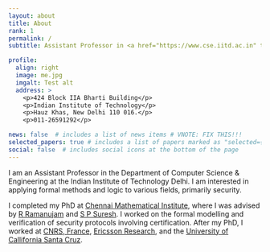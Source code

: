 ```yaml
---
layout: about
title: About
rank: 1
permalink: /
subtitle: Assistant Professor in <a href="https://www.cse.iitd.ac.in" target="_blank">CSE</a> at <a href="https://www.iitd.ac.in" target="_blank">IIT Delhi</a>.

profile:
  align: right
  image: me.jpg
  imgalt: Test alt
  address: >
    <p>424 Block IIA Bharti Building</p>
    <p>Indian Institute of Technology</p>
    <p>Hauz Khas, New Delhi 110 016.</p>
    <p>011-26591292</p>

news: false  # includes a list of news items # VNOTE: FIX THIS!!!
selected_papers: true # includes a list of papers marked as "selected={true}"
social: false  # includes social icons at the bottom of the page
---
```


I am an Assistant Professor in the Department of Computer Science &amp; Engineering at the Indian Institute of Technology Delhi. I am interested in applying formal methods and logic to various fields, primarily security.

I completed my PhD at <a href="https://www.cmi.ac.in" target="_blank">Chennai Mathematical Institute</a>, where I was advised by <a href="https://www.imsc.res.in/~jam/" target="_blank">R Ramanujam</a> and <a href="https://www.cmi.ac.in/~spsuresh" target="_blank">S P Suresh</a>. I worked on the formal modelling and verification of security protocols involving certification. After my PhD, I worked at <a href="https://www.cnrs.fr" target="_blank">CNRS, France</a>, <a href="https://www.ericsson.com/en/careers/research" target="_blank">Ericsson Research</a>, and the <a href="https://www.ucsc.edu" target="_blank">University of Callifornia Santa Cruz</a>.

<!-- Put your address / P.O. box / other info right below your picture. You can also disable any these elements by editing `profile` property of the YAML header of your `_pages/about.md`. Edit `_bibliography/papers.bib` and Jekyll will render your [publications page](/al-folio/publications/) automatically. -->

<!-- Link to your social media connections, too. This theme is set up to use [Font Awesome icons](http://fortawesome.github.io/Font-Awesome/) and [Academicons](https://jpswalsh.github.io/academicons/), like the ones below. Add your Facebook, Twitter, LinkedIn, Google Scholar, or just disable all of them. -->
